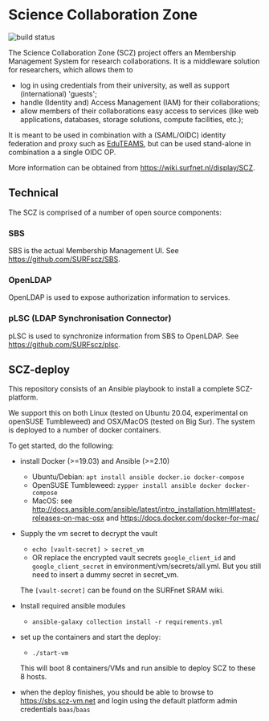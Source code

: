 # Science Collaboration Zone
![build status](https://github.com/SURFscz/SCZ-deploy/actions/workflows/main.yml/badge.svg)

The Science Collaboration Zone (SCZ) project offers an Membership Management System
for research collaborations. It is a middleware solution for
researchers, which allows them to

- log in using credentials from their university, as well as support (international) 'guests';
- handle (Identity and) Access Management (IAM) for their collaborations;
- allow members of their collaborations easy access to services (like web
  applications, databases, storage solutions, compute facilities, etc.);

It is meant to be used in combination with a (SAML/OIDC) identity federation and proxy such as
[EduTEAMS](https://eduteams.org/), but can be used stand-alone in combination a a single OIDC OP.

More information can be obtained from <https://wiki.surfnet.nl/display/SCZ>.

## Technical

The SCZ is comprised of a number of open source components:

### SBS
SBS is the actual Membership Management UI.  See <https://github.com/SURFscz/SBS>.

### OpenLDAP
OpenLDAP is used to expose authorization information to services.

### pLSC (LDAP Synchronisation Connector)
pLSC is used to synchronize information from SBS to OpenLDAP.  See <https://github.com/SURFscz/plsc>.


## SCZ-deploy
This repository consists of an Ansible playbook to install a complete
SCZ-platform.

We support this on both Linux (tested on Ubuntu 20.04, experimental on
openSUSE Tumbleweed) and OSX/MacOS (tested on Big Sur).
The system is deployed to a number of docker containers.

To get started, do the following:

- install Docker (>=19.03) and Ansible (>=2.10)
    - Ubuntu/Debian: `apt install ansible docker.io docker-compose`
    - OpenSUSE Tumbleweed: `zypper install ansible docker docker-compose`
    - MacOS: see
      <http://docs.ansible.com/ansible/latest/intro_installation.html#latest-releases-on-mac-osx>
      and <https://docs.docker.com/docker-for-mac/>

- Supply the vm secret to decrypt the vault
    - `echo [vault-secret] > secret_vm`
    - OR replace the encrypted vault secrets `google_client_id` and `google_client_secret`
    in environment/vm/secrets/all.yml.
    But you still need to insert a dummy secret in secret_vm.

    The `[vault-secret]` can be found on the SURFnet SRAM wiki.

- Install required ansible modules
    - `ansible-galaxy collection install -r requirements.yml`

- set up the containers and start the deploy:
    - `./start-vm`

    This will boot 8 containers/VMs and run ansible to deploy SCZ to these 8 hosts.

- when the deploy finishes, you should be able to browse to
  <https://sbs.scz-vm.net> and login using the default platform admin
  credentials `baas`/`baas`

